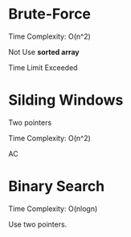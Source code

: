 # Brute-Force

Time Complexity: O(n^2)

Not Use **sorted array**

Time Limit Exceeded

# Silding Windows

Two pointers

Time Complexity: O(n^2)

AC

# Binary Search

Time Complexity: O(nlogn)

Use two pointers.